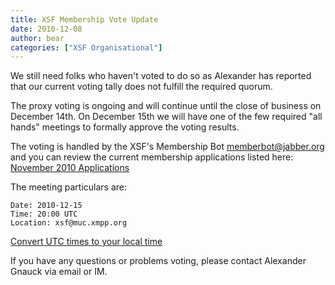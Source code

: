 ```yaml
---
title: XSF Membership Vote Update
date: 2010-12-08
author: bear
categories: ["XSF Organisational"]
---
```


We still need folks who haven't voted to do so as Alexander has reported that our current voting tally does not fulfill the required quorum.

The proxy voting is ongoing and will continue until the close of business on December 14th. On December 15th we will have one of the few required "all hands" meetings to formally approve the voting results.

The voting is handled by the XSF's Membership Bot [memberbot@jabber.org](xmpp:memberbot@jabber.org) and you can review the current membership applications listed here:   [November 2010 Applications](http://wiki.xmpp.org/web/Membership_Applications_November_2010)

The meeting particulars are:

    Date: 2010-12-15
    Time: 20:00 UTC
    Location: xsf@muc.xmpp.org

[Convert UTC times to your local time](http://www.worldtimeserver.com/convert_time_in_UTC.aspx?y=2010&mo=12&d=15&h=20&mn=00)

If you have any questions or problems voting, please contact Alexander Gnauck via email or IM.
